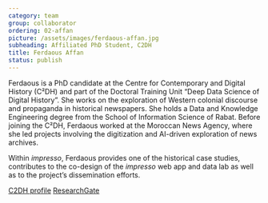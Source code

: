 ```yaml
---
category: team
group: collaborator
ordering: 02-affan
picture: /assets/images/ferdaous-affan.jpg
subheading: Affiliated PhD Student, C2DH
title: Ferdaous Affan
status: publish
---
```


Ferdaous is a PhD candidate at the Centre for Contemporary and Digital History (C²DH) and part of the Doctoral Training Unit “Deep Data Science of Digital History”. She works on the exploration of Western colonial discourse and propaganda in historical newspapers. She holds a Data and Knowledge Engineering degree from the School of Information Science of Rabat. Before joining the C²DH, Ferdaous worked at the Moroccan News Agency, where she led projects involving the digitization and AI-driven exploration of news archives.

Within *impresso*, Ferdaous provides one of the historical case studies, contributes to the co-design of the *impresso* web app and data lab as well as to the project’s dissemination efforts.

[C2DH profile](https://www.c2dh.uni.lu/people/ferdaous-affan) [ResearchGate](https://www.researchgate.net/profile/Ferdaous-Affan-2)
